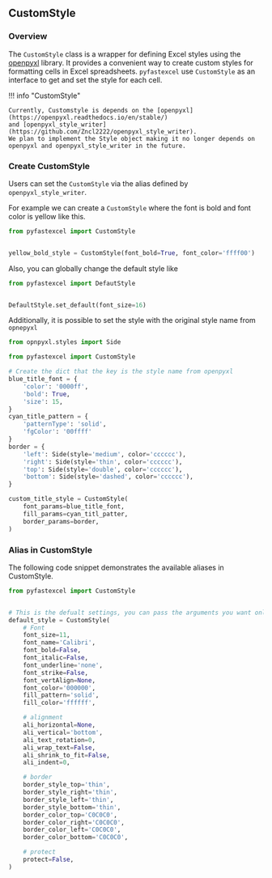 ## CustomStyle

### Overview

The `CustomStyle` class is a wrapper for defining Excel styles using the [openpyxl](https://openpyxl.readthedocs.io/en/stable/) library. It provides a convenient way to create custom styles for formatting cells in Excel spreadsheets. `pyfastexcel` use `CustomStyle` as an interface to get and set the style for each cell.

!!! info "CustomStyle"

    Currently, Customstyle is depends on the [openpyxl](https://openpyxl.readthedocs.io/en/stable/)
    and [openpyxl_style_writer](https://github.com/Zncl2222/openpyxl_style_writer).
    We plan to implement the Style object making it no longer depends on
    openpyxl and openpyxl_style_writer in the future.


### Create CustomStyle

Users can set the `CustomStyle` via the alias defined by `openpyxl_style_writer`.

For example we can create a `CustomStyle` where the font is bold and font color is yellow like this.

```python title="CustomStyle"
from pyfastexcel import CustomStyle


yellow_bold_style = CustomStyle(font_bold=True, font_color='ffff00')
```

Also, you can globally change the default style like

```python title="Change Default Style Globally"
from pyfastexcel import DefautStyle


DefaultStyle.set_default(font_size=16)
```

Additionally, it is possible to set the style with the original style name from `opnepyxl`

```python title="Set style by params"
from opnpyxl.styles import Side

from pyfastexcel import CustomStyle

# Create the dict that the key is the style name from openpyxl
blue_title_font = {
    'color': '0000ff',
    'bold': True,
    'size': 15,
}
cyan_title_pattern = {
    'patternType': 'solid',
    'fgColor': '00ffff'
}
border = {
    'left': Side(style='medium', color='cccccc'),
    'right': Side(style='thin', color='cccccc'),
    'top': Side(style='double', color='cccccc'),
    'bottom': Side(style='dashed', color='cccccc'),
}

custom_title_style = CustomStyle(
    font_params=blue_title_font,
    fill_params=cyan_titl_patter,
    border_params=border,
)
```

### Alias in CustomStyle

The following code snippet demonstrates the available aliases in CustomStyle.

```python title="CustomStyle with all arguments"
from pyfastexcel import CustomStyle


# This is the defualt settings, you can pass the arguments you want only.
default_style = CustomStyle(
    # Font
    font_size=11,
    font_name='Calibri',
    font_bold=False,
    font_italic=False,
    font_underline='none',
    font_strike=False,
    font_vertAlign=None,
    font_color='000000',
    fill_pattern='solid',
    fill_color='ffffff',

    # alignment
    ali_horizontal=None,
    ali_vertical='bottom',
    ali_text_rotation=0,
    ali_wrap_text=False,
    ali_shrink_to_fit=False,
    ali_indent=0,

    # border
    border_style_top='thin',
    border_style_right='thin',
    border_style_left='thin',
    border_style_bottom='thin',
    border_color_top='C0C0C0',
    border_color_right='C0C0C0',
    border_color_left='C0C0C0',
    border_color_bottom='C0C0C0',

    # protect
    protect=False,
)
```
